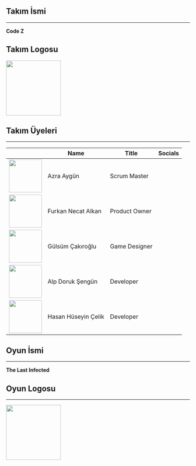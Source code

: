## Takım İsmi
----
**Code Z**
## Takım Logosu
<img src="https://github.com/user-attachments/assets/f866cf6f-75d8-4e16-beb9-898ab1a9586e" width="150"/>

## Takım Üyeleri
--------------
|          | Name     | Title    |  Socials | 
|----------|----------|----------|----------|
|<img src="https://github.com/user-attachments/assets/90c4db97-ddd4-4979-ae74-0268f1763e3e" width="90"/>|Azra Aygün   | Scrum Master  |         |
|<img src="https://github.com/user-attachments/assets/99435d80-635a-4941-bcde-bee1017bc700" width="90"/>|Furkan Necat Alkan|Product Owner |          |
|<img src="https://github.com/user-attachments/assets/e076250e-ad53-4f40-a156-3dd28ba5b116" width="90"/>|Gülsüm Çakıroğlu   | Game Designer  |          |
|<img src="https://github.com/user-attachments/assets/ddf4b2a6-d4db-4ff4-b1d8-e5c7988fa82a" width="90"/>|Alp Doruk Şengün|	Developer |          |
|<img src="https://github.com/user-attachments/assets/abdbfdeb-e5f3-4bbd-9079-4f77f68ed9b0"  width="90"/>|Hasan Hüseyin Çelik|	Developer |          |
## Oyun İsmi
-----
**The Last Infected**
## Oyun Logosu
----
<img src="https://github.com/user-attachments/assets/b7c732f4-4929-4077-8789-0d8a49e9dbc4" width="150"/>

